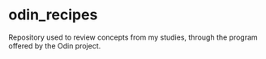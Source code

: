 # odin_recipes
Repository used to review concepts from my studies, through the program offered by the Odin project.
